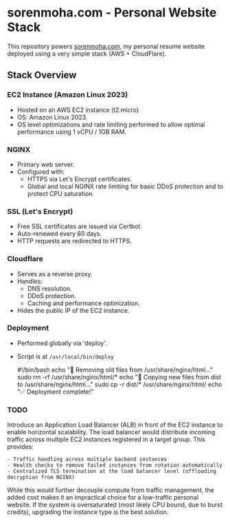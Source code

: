 # sorenmoha.com - Personal Website Stack 

This repository powers [sorenmoha.com](https://sorenmoha.com), my personal resume website deployed using a very simple stack (AWS + CloudFlare).

## Stack Overview

### EC2 Instance (Amazon Linux 2023)
- Hosted on an AWS EC2 instance (t2.micro)
- OS: Amazon Linux 2023.
- OS level optimizations and rate limiting performed to allow optimal performance using 1 vCPU / 1GB RAM. 

### NGINX
- Primary web server.
- Configured with:
  - HTTPS via Let's Encrypt certificates.
  - Global and local NGINX rate limiting for basic DDoS protection and to protect CPU saturation.

### SSL (Let's Encrypt)
- Free SSL certificates are issued via Certbot.
- Auto-renewed every 60 days.
- HTTP requests are redirected to HTTPS.

### Cloudflare
- Serves as a reverse proxy.
- Handles:
  - DNS resolution.
  - DDoS protection.
  - Caching and performance optimization.
- Hides the public IP of the EC2 instance.

### Deployment
- Performed globally via 'deploy'.
- Script is at `/usr/local/bin/deploy`
  
  #!/bin/bash
  echo "🔄 Removing old files from /usr/share/nginx/html..."
  sudo rm -rf /usr/share/nginx/html/*
  echo "📁 Copying new files from dist to /usr/share/nginx/html..."
  sudo cp -r dist/* /usr/share/nginx/html/
  echo "✅ Deployment complete!"

### TODO
Introduce an Application Load Balancer (ALB) in front of the EC2 instance to enable horizontal scalability. The load balancer would distribute incoming traffic across multiple EC2 instances registered in a target group. This provides:

    - Traffic handling across multiple backend instances
    - Health checks to remove failed instances from rotation automatically
    - Centralized TLS termination at the load balancer level (offloading decryption from NGINX)

While this would further decouple compute from traffic management, the added cost makes it an impractical choice for a low-traffic personal website. If the system is oversaturated (most likely CPU bound, due to burst credits), upgrading the instance type is the best solution. 
